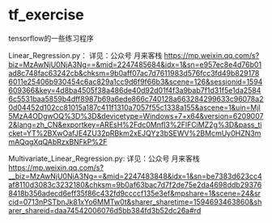 # tf_exercise
tensorflow的一些练习程序

Linear_Regression.py：
详见：公众号 月来客栈 
https://mp.weixin.qq.com/s?biz=MzAwNjU0NjA3Ng==&mid=2247485684&idx=1&sn=e957ec8e4d76b01ad8c748fac63242cb&chksm=9b0aff07ac7d7611983d576fcc3fd49b8291786011e25406b930454c6ac829a1cc9d6f9f66b3&scene=126&sessionid=1594609366&key=4d8ba4505f38a486de40d92d01f4f3a9bab7f1d31f5e1da25846c5531baa5859b4dff8987b69a6ede866c740128a663284299633c96078a20d04452d102cc81015a187c411f1310a7057f55c1338a155&ascene=1&uin=MjI5MzA4ODgwOQ%3D%3D&devicetype=Windows+7+x64&version=62090072&lang=zh_CN&exportkey=AREsH%2Fdc0MnfI3%2FlFCiMZ2g%3D&pass_ticket=YT%2BXwOafJE4ZU32pRBkm2xEJQYz3bSEWV%2BMcmUy0HZN3mmAQqgXqQAbRzxBNFkP%2F

Multivariate_Linear_Regression.py:
详见：公众号 月来客栈 
https://mp.weixin.qq.com/s?__biz=MzAwNjU0NjA3Ng==&mid=2247483848&idx=1&sn=be7383d623cc4af8110d3083c3232180&chksm=9b0af63bac7d7f2de75e2da4698ddb293768418b356adecd6eff35f86c432fd9ccccf135e3ef&mpshare=1&scene=24&srcid=0713nPSTbnJk81xYo6MMTw0t&sharer_sharetime=1594693463860&sharer_shareid=daa74542006076d5bb384fd3b52dc26a#rd

